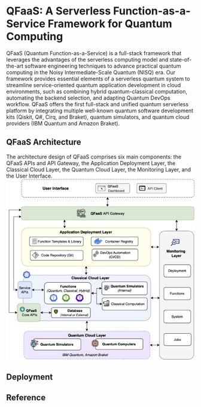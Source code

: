 # QFaaS: A Serverless Function-as-a-Service Framework for Quantum Computing

QFaaS (Quantum Function-as-a-Service) is a full-stack framework that leverages the advantages of the serverless computing model and state-of-the-art software engineering techniques to advance practical quantum computing in the Noisy Intermediate-Scale Quantum (NISQ) era. Our framework provides essential elements of a serverless quantum system to streamline service-oriented quantum application development in cloud environments, such as combining hybrid quantum-classical computation, automating the backend selection, and adapting Quantum DevOps workflow. QFaaS offers the first full-stack and unified quantum serverless platform by integrating multiple well-known quantum software development kits (Qiskit, Q#, Cirq, and Braket), quantum simulators, and quantum cloud providers (IBM Quantum and Amazon Braket).

## QFaaS Architecture 
The architecture design of QFaaS comprises six main components: the QFaaS APIs and API Gateway, the Application Deployment Layer, the Classical Cloud Layer, the Quantum Cloud Layer, the Monitoring Layer, and the User Interface. 
![QFaaS Architecture](docs/images/qfaas-architecture.jpg "QFaaS Architecture")

## Deployment


## Reference
